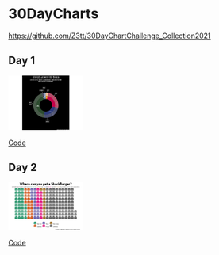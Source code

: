 # 30DayCharts
https://github.com/Z3tt/30DayChartChallenge_Collection2021

## Day 1
<a href="https://raw.githubusercontent.com/kellycotton/30DayCharts/main/code/Day1/day1.png"><img src="https://raw.githubusercontent.com/kellycotton/30DayCharts/main/code/Day1/day1.png" width=30% height=30%>
  
[Code](https://github.com/kellycotton/30DayCharts/blob/main/code/Day1/Day1.R)

## Day 2
<a href="https://raw.githubusercontent.com/kellycotton/30DayCharts/main/code/Day2/day2.png"><img src="https://raw.githubusercontent.com/kellycotton/30DayCharts/main/code/Day2/day2.png" width=30% height=30%>
  
[Code](https://github.com/kellycotton/30DayCharts/blob/main/code/Day2/Day2.R)